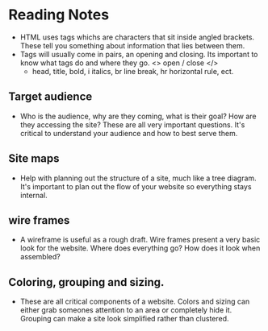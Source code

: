 # Reading Notes
- HTML uses tags whichs are characters that sit inside angled brackets. These tell you something about information that lies between them.
- Tags will usually come in pairs, an opening and closing. Its important to know what tags do and where they go. <> open / close </>
    - head, title, bold, i italics, br line break, hr horizontal rule, ect.


## Target audience
- Who is the audience, why are they coming, what is their goal? How are they accessing the site? These are all very important questions. It's critical to understand your audience and how to best serve them. 



## Site maps
- Help with planning out the structure of a site, much like a tree diagram. It's important to plan out the flow of your website so everything stays internal.

## wire frames
- A wireframe is useful as a rough draft. Wire frames present a very basic look for the website. Where does everything go? How does it look when assembled?

## Coloring, grouping and sizing.
- These are all critical components of a website. Colors and sizing can either grab someones attention to an area or completely hide it. Grouping can make a site look simplified rather than clustered. 








